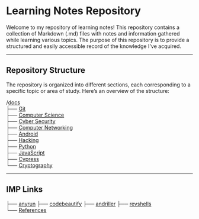 # Learning Notes Repository

Welcome to my repository of learning notes! This repository contains a collection of Markdown (.md) files with notes and information gathered while learning various topics. The purpose of this repository is to provide a structured and easily accessible record of the knowledge I've acquired.

***
## Repository Structure

The repository is organized into different sections, each corresponding to a specific topic or area of study. Here’s an overview of the structure:


/[docs](https://github.com/Artist-dk/Notes/blob/master/docs/linux.md)<br />
├── [Git](https://github.com/Artist-dk/notes/blob/master/docs/git.md) <br />
├── [Computer Science](https://github.com/Artist-dk/Notes/blob/master/docs/computer-science.md) <br />
├── [Cyber Security](https://github.com/Artist-dk/Notes/blob/master/docs/cyber-security.md)<br />
├── [Computer Networking](https://github.com/Artist-dk/Notes/blob/master/docs/network.md)<br />
├── [Android](https://github.com/Artist-dk/Notes/blob/master/docs/android.md)<br />
├── [Hacking](https://github.com/Artist-dk/Notes/blob/master/docs/hacking.md)<br />
├── [Python](https://github.com/Artist-dk/Notes/blob/master/docs/python.md)<br />
├── [JavaScript](https://github.com/Artist-dk/Notes/blob/master/docs/javascript.md)<br />
├── [Cypress](https://github.com/Artist-dk/Notes/blob/master/docs/cypress.md)<br />
└── [Cryptography](https://github.com/Artist-dk/Notes/blob/master/docs/cryptography.md)<br />

---
## IMP Links
├── [anyrun](https://any.run/)
├── [codebeautify](https://codebeautify.org/html-to-markdown)
├── [andriller](https://github.com/den4uk/andriller/tree/master)
├── [revshells](https://www.revshells.com/)<br />
    └── [References](https://github.com/Artist-dk/Notes/blob/master/docs/linux.md)
